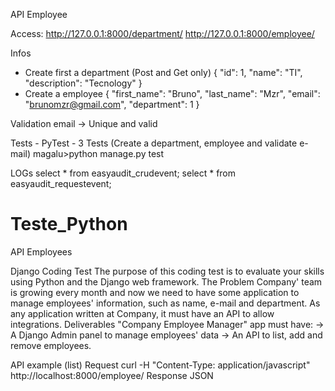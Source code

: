 API Employee

Access:
http://127.0.0.1:8000/department/
http://127.0.0.1:8000/employee/

Infos
- Create first a department (Post and Get only)
    {
        "id": 1,
        "name": "TI",
        "description": "Tecnology"
    }
- Create a employee
    {
        "first_name": "Bruno",
        "last_name": "Mzr",
        "email": "brunomzr@gmail.com",
        "department": 1
    }

Validation
    email -> Unique and valid
 
Tests - PyTest - 3 Tests (Create a department, employee and validate e-mail)
    magalu>python manage.py test

LOGs
 select * from easyaudit_crudevent;
 select * from easyaudit_requestevent;


# Teste_Python
API Employees

Django Coding Test
The purpose of this coding test is to evaluate your skills using Python and the Django web
framework.
The Problem
Company' team is growing every month and now we need to have some application to manage
employees' information, such as name, e-mail and department. As any application written at
Company, it must have an API to allow integrations.
Deliverables
"Company Employee Manager" app must have:
-> A Django Admin panel to manage employees' data
-> An API to list, add and remove employees.

API example (list)
Request
curl -H "Content-Type: application/javascript" http://localhost:8000/employee/
Response
JSON